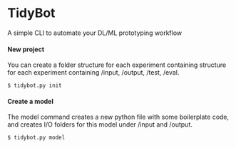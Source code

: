 # TidyBot
A simple CLI to automate your DL/ML prototyping workflow

#### New project
You can create a folder structure for each experiment containing structure for each experiment containing /input, /output, /test, /eval.

    $ tidybot.py init
    
#### Create a model
The model command creates a new python file with some boilerplate code, and creates I/O folders for this model under /input and /output.

    $ tidybot.py model



